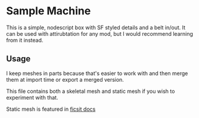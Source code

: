 # Sample Machine
This is a simple, nodescript box with SF styled details and a belt in/out. It can be used with attirubtation for any mod, but I would recommend learning from it instead.

## Usage
I keep meshes in parts because that's easier to work with and then merge them at import time or export a merged version.

This file contains both a skeletal mesh and static mesh if you wish to experiment with that.

Static mesh is featured in [ficsit docs](https://docs.ficsit.app/satisfactory-modding/2.2.0/Development/BeginnersGuide/SimpleMod/machines/SimpleMachine.html)
